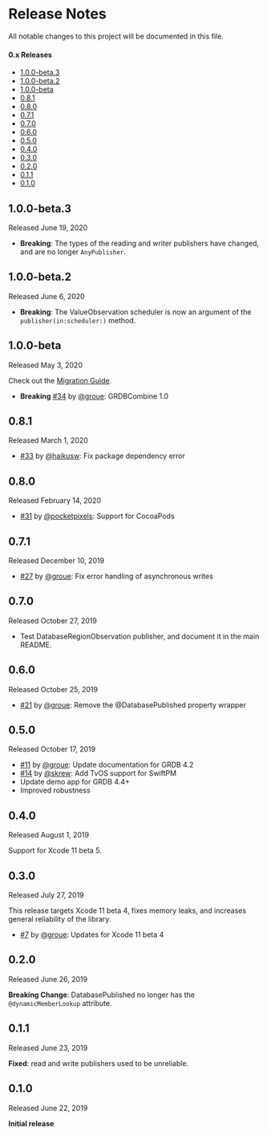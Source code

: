 Release Notes
=============

All notable changes to this project will be documented in this file.

#### 0.x Releases

- [1.0.0-beta.3](#100-beta3)
- [1.0.0-beta.2](#100-beta2)
- [1.0.0-beta](#100-beta)
- [0.8.1](#081)
- [0.8.0](#080)
- [0.7.1](#071)
- [0.7.0](#070)
- [0.6.0](#060)
- [0.5.0](#050)
- [0.4.0](#040)
- [0.3.0](#030)
- [0.2.0](#020)
- [0.1.1](#011)
- [0.1.0](#010)


## 1.0.0-beta.3

Released June 19, 2020

- **Breaking**: The types of the reading and writer publishers have changed, and are no longer `AnyPublisher`.

## 1.0.0-beta.2

Released June 6, 2020

- **Breaking**: The ValueObservation scheduler is now an argument of the `publisher(in:scheduler:)` method.

## 1.0.0-beta

Released May 3, 2020

Check out the [Migration Guide](Documentation/GRDBCombine1MigrationGuide.md).

- **Breaking** [#34](https://github.com/groue/GRDBCombine/pull/34) by [@groue](http://github.com/groue): GRDBCombine 1.0

## 0.8.1

Released March 1, 2020

- [#33](https://github.com/groue/GRDBCombine/pull/33) by [@haikusw](http://github.com/haikusw): Fix package dependency error

## 0.8.0

Released February 14, 2020

- [#31](https://github.com/groue/GRDBCombine/pull/31) by [@pocketpixels](http://github.com/pocketpixels): Support for CocoaPods

## 0.7.1

Released December 10, 2019

- [#27](https://github.com/groue/GRDBCombine/pull/27) by [@groue](http://github.com/groue): Fix error handling of asynchronous writes

## 0.7.0

Released October 27, 2019

- Test DatabaseRegionObservation publisher, and document it in the main README.

## 0.6.0

Released October 25, 2019

- [#21](https://github.com/groue/GRDBCombine/pull/21) by [@groue](http://github.com/groue): Remove the @DatabasePublished property wrapper

## 0.5.0

Released October 17, 2019

- [#11](https://github.com/groue/GRDBCombine/pull/11) by [@groue](http://github.com/groue): Update documentation for GRDB 4.2
- [#14](https://github.com/groue/GRDBCombine/pull/14) by [@skrew](http://github.com/skrew): Add TvOS support for SwiftPM
- Update demo app for GRDB 4.4+
- Improved robustness

## 0.4.0

Released August 1, 2019

Support for Xcode 11 beta 5.

## 0.3.0

Released July 27, 2019

This release targets Xcode 11 beta 4, fixes memory leaks, and increases general reliability of the library.

- [#7](https://github.com/groue/GRDBCombine/pull/7) by [@groue](http://github.com/groue): Updates for Xcode 11 beta 4

## 0.2.0

Released June 26, 2019

**Breaking Change**: DatabasePublished no longer has the `@dynamicMemberLookup` attribute.

## 0.1.1

Released June 23, 2019

**Fixed**: read and write publishers used to be unreliable.

## 0.1.0

Released June 22, 2019

**Initial release**
